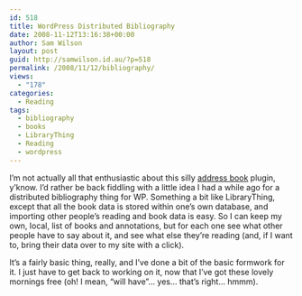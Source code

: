 ```yaml
---
id: 518
title: WordPress Distributed Bibliography
date: 2008-11-12T13:16:38+00:00
author: Sam Wilson
layout: post
guid: http://samwilson.id.au/?p=518
permalink: /2008/11/12/bibliography/
views:
  - "178"
categories:
  - Reading
tags:
  - bibliography
  - books
  - LibraryThing
  - Reading
  - wordpress
---
```

I’m not actually all that enthusiastic about this silly [address book](/plugins/addressbook) plugin, y’know. I’d rather be back fiddling with a little idea I had a while ago for a distributed bibliography thing for WP. Something a bit like LibraryThing, except that all the book data is stored within one’s own database, and importing other people’s reading and book data is easy. So I can keep my own, local, list of books and annotations, but for each one see what other people have to say about it, and see what else they’re reading (and, if I want to, bring their data over to my site with a click).

It’s a fairly basic thing, really, and I’ve done a bit of the basic formwork for it. I just have to get back to working on it, now that I’ve got these lovely mornings free (oh! I mean, “will have”… yes… that’s right… hmmm).